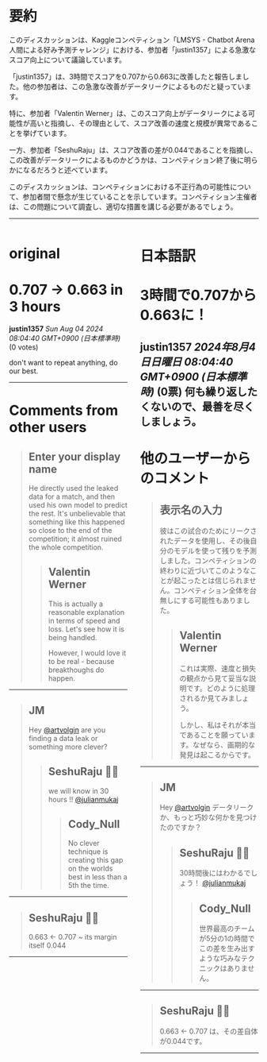 # 要約 
このディスカッションは、Kaggleコンペティション「LMSYS - Chatbot Arena 人間による好み予測チャレンジ」における、参加者「justin1357」による急激なスコア向上について議論しています。

「justin1357」は、3時間でスコアを0.707から0.663に改善したと報告しました。他の参加者は、この急激な改善がデータリークによるものだと疑っています。

特に、参加者「Valentin Werner」は、このスコア向上がデータリークによる可能性が高いと指摘し、その理由として、スコア改善の速度と規模が異常であることを挙げています。

一方、参加者「SeshuRaju」は、スコア改善の差が0.044であることを指摘し、この改善がデータリークによるものかどうかは、コンペティション終了後に明らかになるだろうと述べています。

このディスカッションは、コンペティションにおける不正行為の可能性について、参加者間で懸念が生じていることを示しています。コンペティション主催者は、この問題について調査し、適切な措置を講じる必要があるでしょう。


---


<style>
.column-left{
  float: left;
  width: 47.5%;
  text-align: left;
}
.column-right{
  float: right;
  width: 47.5%;
  text-align: left;
}
.column-one{
  float: left;
  width: 100%;
  text-align: left;
}
</style>


<div class="column-left">

# original

# 0.707 -> 0.663 in 3 hours

**justin1357** *Sun Aug 04 2024 08:04:40 GMT+0900 (日本標準時)* (0 votes)

don't want to repeat anything, do our best.



---

 # Comments from other users

> ## Enter your display name
> 
> He directly used the leaked data for a match, and then used his own model to predict the rest. It's unbelievable that something like this happened so close to the end of the competition; it almost ruined the whole competition.
> 
> 
> 
> > ## Valentin Werner
> > 
> > This is actually a reasonable explanation in terms of speed and loss. Let's see how it is being handled.
> > 
> > However, I would love it to be real - because breakthoughs do happen.
> > 
> > 
> > 


---

> ## JM
> 
> Hey [@artvolgin](https://www.kaggle.com/artvolgin) are you finding a data leak or something more clever? 
> 
> 
> 
> > ## SeshuRaju 🧘‍♂️
> > 
> > we will know in 30 hours !! [@julianmukaj](https://www.kaggle.com/julianmukaj) 
> > 
> > 
> > 
> > > ## Cody_Null
> > > 
> > > No clever technique is creating this gap on the worlds best in less than a 5th the time.
> > > 
> > > 
> > > 


---

> ## SeshuRaju 🧘‍♂️
> 
> 0.663 <- 0.707 ~ its margin itself 0.044
> 
> 
> 


---



</div>
<div class="column-right">

# 日本語訳

# 3時間で0.707から0.663に！
**justin1357** *2024年8月4日日曜日 08:04:40 GMT+0900 (日本標準時)* (0票)
何も繰り返したくないので、最善を尽くしましょう。
---
# 他のユーザーからのコメント
> ## 表示名の入力
> 
> 彼はこの試合のためにリークされたデータを使用し、その後自分のモデルを使って残りを予測しました。コンペティションの終わりに近づいてこのようなことが起こったとは信じられません。コンペティション全体を台無しにする可能性もありました。
> 
> 
> 
> > ## Valentin Werner
> > 
> > これは実際、速度と損失の観点から見て妥当な説明です。どのように処理されるか見てみましょう。
> > 
> > しかし、私はそれが本当であることを願っています。なぜなら、画期的な発見は起こるからです。
> > 
> > 
> > 
---
> ## JM
> 
> Hey [@artvolgin](https://www.kaggle.com/artvolgin) データリークか、もっと巧妙な何かを見つけたのですか？
> 
> 
> 
> > ## SeshuRaju 🧘‍♂️
> > 
> > 30時間後にはわかるでしょう！ [@julianmukaj](https://www.kaggle.com/julianmukaj) 
> > 
> > 
> > 
> > > ## Cody_Null
> > > 
> > > 世界最高のチームが5分の1の時間でこの差を生み出すような巧みなテクニックはありません。
> > > 
> > > 
> > > 
---
> ## SeshuRaju 🧘‍♂️
> 
> 0.663 <- 0.707 は、その差自体が0.044です。
> 
> 
> 
---



</div>